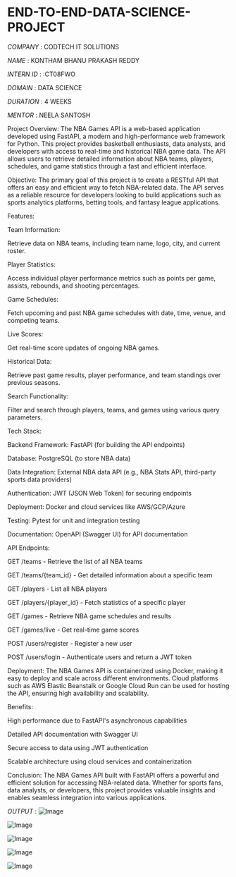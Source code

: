 # END-TO-END-DATA-SCIENCE-PROJECT

*COMPANY* : CODTECH IT SOLUTIONS

*NAME* : KONTHAM BHANU PRAKASH REDDY

*INTERN ID* : :CT08FWO

*DOMAIN* : DATA SCIENCE

*DURATION* : 4 WEEKS

*MENTOR* : NEELA SANTOSH

Project Overview:
The NBA Games API is a web-based application developed using FastAPI, a modern and high-performance web framework for Python. This project provides basketball enthusiasts, data analysts, and developers with access to real-time and historical NBA game data. The API allows users to retrieve detailed information about NBA teams, players, schedules, and game statistics through a fast and efficient interface.

Objective:
The primary goal of this project is to create a RESTful API that offers an easy and efficient way to fetch NBA-related data. The API serves as a reliable resource for developers looking to build applications such as sports analytics platforms, betting tools, and fantasy league applications.

Features:

Team Information:

Retrieve data on NBA teams, including team name, logo, city, and current roster.

Player Statistics:

Access individual player performance metrics such as points per game, assists, rebounds, and shooting percentages.

Game Schedules:

Fetch upcoming and past NBA game schedules with date, time, venue, and competing teams.

Live Scores:

Get real-time score updates of ongoing NBA games.

Historical Data:

Retrieve past game results, player performance, and team standings over previous seasons.

Search Functionality:

Filter and search through players, teams, and games using various query parameters.

Tech Stack:

Backend Framework: FastAPI (for building the API endpoints)

Database: PostgreSQL (to store NBA data)

Data Integration: External NBA data API (e.g., NBA Stats API, third-party sports data providers)

Authentication: JWT (JSON Web Token) for securing endpoints

Deployment: Docker and cloud services like AWS/GCP/Azure

Testing: Pytest for unit and integration testing

Documentation: OpenAPI (Swagger UI) for API documentation

API Endpoints:

GET /teams - Retrieve the list of all NBA teams

GET /teams/{team_id} - Get detailed information about a specific team

GET /players - List all NBA players

GET /players/{player_id} - Fetch statistics of a specific player

GET /games - Retrieve NBA game schedules and results

GET /games/live - Get real-time game scores

POST /users/register - Register a new user

POST /users/login - Authenticate users and return a JWT token

Deployment:
The NBA Games API is containerized using Docker, making it easy to deploy and scale across different environments. Cloud platforms such as AWS Elastic Beanstalk or Google Cloud Run can be used for hosting the API, ensuring high availability and scalability.

Benefits:

High performance due to FastAPI's asynchronous capabilities

Detailed API documentation with Swagger UI

Secure access to data using JWT authentication

Scalable architecture using cloud services and containerization

Conclusion:
The NBA Games API built with FastAPI offers a powerful and efficient solution for accessing NBA-related data. Whether for sports fans, data analysts, or developers, this project provides valuable insights and enables seamless integration into various applications.

*OUTPUT* :
![Image](https://github.com/user-attachments/assets/e75e0f93-863c-4ed8-be15-9cc5f158c7e0)

![Image](https://github.com/user-attachments/assets/27726915-941e-4921-9c0f-3f2eb8ebd838)

![Image](https://github.com/user-attachments/assets/dea278fe-054d-4d5f-bd2a-7516a07dd7ae)

![Image](https://github.com/user-attachments/assets/a9595912-9f68-4dbf-9560-99be09d51e08)

![Image](https://github.com/user-attachments/assets/5b0d5992-9879-427e-b014-9f11cbbb08ec)
